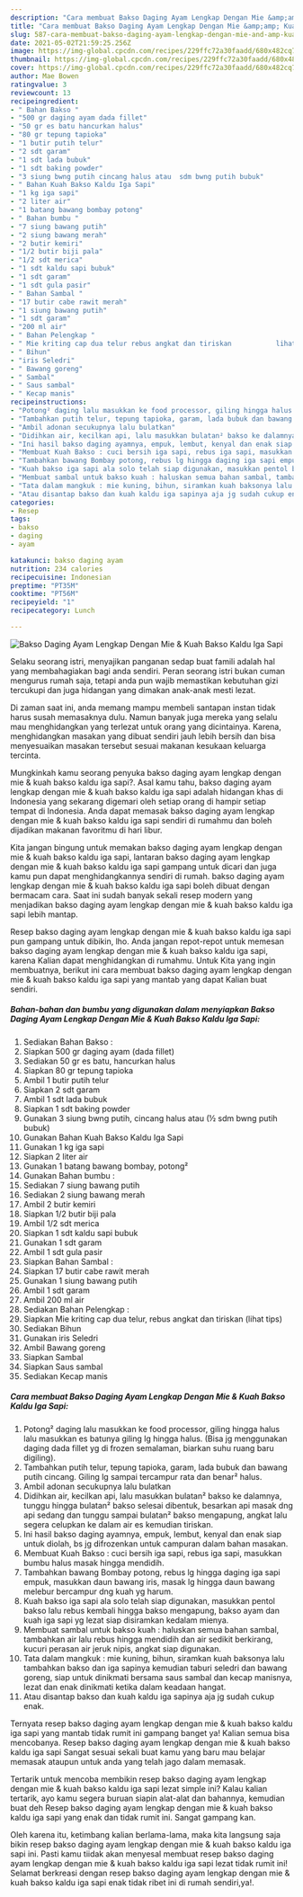 ```yaml
---
description: "Cara membuat Bakso Daging Ayam Lengkap Dengan Mie &amp;amp; Kuah Bakso Kaldu Iga Sapi yang nikmat dan Mudah Dibuat"
title: "Cara membuat Bakso Daging Ayam Lengkap Dengan Mie &amp;amp; Kuah Bakso Kaldu Iga Sapi yang nikmat dan Mudah Dibuat"
slug: 587-cara-membuat-bakso-daging-ayam-lengkap-dengan-mie-and-amp-kuah-bakso-kaldu-iga-sapi-yang-nikmat-dan-mudah-dibuat
date: 2021-05-02T21:59:25.256Z
image: https://img-global.cpcdn.com/recipes/229ffc72a30faadd/680x482cq70/bakso-daging-ayam-lengkap-dengan-mie-kuah-bakso-kaldu-iga-sapi-foto-resep-utama.jpg
thumbnail: https://img-global.cpcdn.com/recipes/229ffc72a30faadd/680x482cq70/bakso-daging-ayam-lengkap-dengan-mie-kuah-bakso-kaldu-iga-sapi-foto-resep-utama.jpg
cover: https://img-global.cpcdn.com/recipes/229ffc72a30faadd/680x482cq70/bakso-daging-ayam-lengkap-dengan-mie-kuah-bakso-kaldu-iga-sapi-foto-resep-utama.jpg
author: Mae Bowen
ratingvalue: 3
reviewcount: 13
recipeingredient:
- " Bahan Bakso "
- "500 gr daging ayam dada fillet"
- "50 gr es batu hancurkan halus"
- "80 gr tepung tapioka"
- "1 butir putih telur"
- "2 sdt garam"
- "1 sdt lada bubuk"
- "1 sdt baking powder"
- "3 siung bwng putih cincang halus atau  sdm bwng putih bubuk"
- " Bahan Kuah Bakso Kaldu Iga Sapi"
- "1 kg iga sapi"
- "2 liter air"
- "1 batang bawang bombay potong"
- " Bahan bumbu "
- "7 siung bawang putih"
- "2 siung bawang merah"
- "2 butir kemiri"
- "1/2 butir biji pala"
- "1/2 sdt merica"
- "1 sdt kaldu sapi bubuk"
- "1 sdt garam"
- "1 sdt gula pasir"
- " Bahan Sambal "
- "17 butir cabe rawit merah"
- "1 siung bawang putih"
- "1 sdt garam"
- "200 ml air"
- " Bahan Pelengkap "
- " Mie kriting cap dua telur rebus angkat dan tiriskan           lihat tips"
- " Bihun"
- "iris Seledri"
- " Bawang goreng"
- " Sambal"
- " Saus sambal"
- " Kecap manis"
recipeinstructions:
- "Potong² daging lalu masukkan ke food processor, giling hingga halus lalu masukkan es batunya giling lg hingga halus. (Bisa jg menggunakan daging dada fillet yg di frozen semalaman, biarkan suhu ruang baru digiling)."
- "Tambahkan putih telur, tepung tapioka, garam, lada bubuk dan bawang putih cincang. Giling lg sampai tercampur rata dan benar² halus."
- "Ambil adonan secukupnya lalu bulatkan"
- "Didihkan air, kecilkan api, lalu masukkan bulatan² bakso ke dalamnya, tunggu hingga bulatan² bakso selesai dibentuk, besarkan api masak dng api sedang dan tunggu sampai bulatan² bakso mengapung, angkat lalu segera celupkan ke dalam air es kemudian tiriskan."
- "Ini hasil bakso daging ayamnya, empuk, lembut, kenyal dan enak siap untuk diolah, bs jg difrozenkan untuk campuran dalam bahan masakan."
- "Membuat Kuah Bakso : cuci bersih iga sapi, rebus iga sapi, masukkan bumbu halus masak hingga mendidih."
- "Tambahkan bawang Bombay potong, rebus lg hingga daging iga sapi empuk, masukkan daun bawang iris, masak lg hingga daun bawang melebur bercampur dng kuah yg harum."
- "Kuah bakso iga sapi ala solo telah siap digunakan, masukkan pentol bakso lalu rebus kembali hingga bakso mengapung, bakso ayam dan kuah iga sapi yg lezat siap disiramkan kedalam mienya."
- "Membuat sambal untuk bakso kuah : haluskan semua bahan sambal, tambahkan air lalu rebus hingga mendidih dan air sedikit berkirang, kucuri perasan air jeruk nipis, angkat siap digunakan."
- "Tata dalam mangkuk : mie kuning, bihun, siramkan kuah baksonya lalu tambahkan bakso dan iga sapinya kemudian taburi seledri dan bawang goreng, siap untuk dinikmati bersama saus sambal dan kecap manisnya, lezat dan enak dinikmati ketika dalam keadaan hangat."
- "Atau disantap bakso dan kuah kaldu iga sapinya aja jg sudah cukup enak."
categories:
- Resep
tags:
- bakso
- daging
- ayam

katakunci: bakso daging ayam 
nutrition: 234 calories
recipecuisine: Indonesian
preptime: "PT35M"
cooktime: "PT56M"
recipeyield: "1"
recipecategory: Lunch

---
```



![Bakso Daging Ayam Lengkap Dengan Mie &amp; Kuah Bakso Kaldu Iga Sapi](https://img-global.cpcdn.com/recipes/229ffc72a30faadd/680x482cq70/bakso-daging-ayam-lengkap-dengan-mie-kuah-bakso-kaldu-iga-sapi-foto-resep-utama.jpg)

Selaku seorang istri, menyajikan panganan sedap buat famili adalah hal yang membahagiakan bagi anda sendiri. Peran seorang istri bukan cuman mengurus rumah saja, tetapi anda pun wajib memastikan kebutuhan gizi tercukupi dan juga hidangan yang dimakan anak-anak mesti lezat.

Di zaman  saat ini, anda memang mampu membeli santapan instan tidak harus susah memasaknya dulu. Namun banyak juga mereka yang selalu mau menghidangkan yang terlezat untuk orang yang dicintainya. Karena, menghidangkan masakan yang dibuat sendiri jauh lebih bersih dan bisa menyesuaikan masakan tersebut sesuai makanan kesukaan keluarga tercinta. 



Mungkinkah kamu seorang penyuka bakso daging ayam lengkap dengan mie &amp; kuah bakso kaldu iga sapi?. Asal kamu tahu, bakso daging ayam lengkap dengan mie &amp; kuah bakso kaldu iga sapi adalah hidangan khas di Indonesia yang sekarang digemari oleh setiap orang di hampir setiap tempat di Indonesia. Anda dapat memasak bakso daging ayam lengkap dengan mie &amp; kuah bakso kaldu iga sapi sendiri di rumahmu dan boleh dijadikan makanan favoritmu di hari libur.

Kita jangan bingung untuk memakan bakso daging ayam lengkap dengan mie &amp; kuah bakso kaldu iga sapi, lantaran bakso daging ayam lengkap dengan mie &amp; kuah bakso kaldu iga sapi gampang untuk dicari dan juga kamu pun dapat menghidangkannya sendiri di rumah. bakso daging ayam lengkap dengan mie &amp; kuah bakso kaldu iga sapi boleh dibuat dengan bermacam cara. Saat ini sudah banyak sekali resep modern yang menjadikan bakso daging ayam lengkap dengan mie &amp; kuah bakso kaldu iga sapi lebih mantap.

Resep bakso daging ayam lengkap dengan mie &amp; kuah bakso kaldu iga sapi pun gampang untuk dibikin, lho. Anda jangan repot-repot untuk memesan bakso daging ayam lengkap dengan mie &amp; kuah bakso kaldu iga sapi, karena Kalian dapat menghidangkan di rumahmu. Untuk Kita yang ingin membuatnya, berikut ini cara membuat bakso daging ayam lengkap dengan mie &amp; kuah bakso kaldu iga sapi yang mantab yang dapat Kalian buat sendiri.

<!--inarticleads1-->

##### Bahan-bahan dan bumbu yang digunakan dalam menyiapkan Bakso Daging Ayam Lengkap Dengan Mie &amp; Kuah Bakso Kaldu Iga Sapi:

1. Sediakan  Bahan Bakso :
1. Siapkan 500 gr daging ayam (dada fillet)
1. Sediakan 50 gr es batu, hancurkan halus
1. Siapkan 80 gr tepung tapioka
1. Ambil 1 butir putih telur
1. Siapkan 2 sdt garam
1. Ambil 1 sdt lada bubuk
1. Siapkan 1 sdt baking powder
1. Gunakan 3 siung bwng putih, cincang halus atau (½ sdm bwng putih bubuk)
1. Gunakan  Bahan Kuah Bakso Kaldu Iga Sapi
1. Gunakan 1 kg iga sapi
1. Siapkan 2 liter air
1. Gunakan 1 batang bawang bombay, potong²
1. Gunakan  Bahan bumbu :
1. Sediakan 7 siung bawang putih
1. Sediakan 2 siung bawang merah
1. Ambil 2 butir kemiri
1. Siapkan 1/2 butir biji pala
1. Ambil 1/2 sdt merica
1. Siapkan 1 sdt kaldu sapi bubuk
1. Gunakan 1 sdt garam
1. Ambil 1 sdt gula pasir
1. Siapkan  Bahan Sambal :
1. Siapkan 17 butir cabe rawit merah
1. Gunakan 1 siung bawang putih
1. Ambil 1 sdt garam
1. Ambil 200 ml air
1. Sediakan  Bahan Pelengkap :
1. Siapkan  Mie kriting cap dua telur, rebus angkat dan tiriskan           (lihat tips)
1. Sediakan  Bihun
1. Gunakan iris Seledri
1. Ambil  Bawang goreng
1. Siapkan  Sambal
1. Siapkan  Saus sambal
1. Sediakan  Kecap manis




<!--inarticleads2-->

##### Cara membuat Bakso Daging Ayam Lengkap Dengan Mie &amp; Kuah Bakso Kaldu Iga Sapi:

1. Potong² daging lalu masukkan ke food processor, giling hingga halus lalu masukkan es batunya giling lg hingga halus. (Bisa jg menggunakan daging dada fillet yg di frozen semalaman, biarkan suhu ruang baru digiling).
1. Tambahkan putih telur, tepung tapioka, garam, lada bubuk dan bawang putih cincang. Giling lg sampai tercampur rata dan benar² halus.
1. Ambil adonan secukupnya lalu bulatkan
1. Didihkan air, kecilkan api, lalu masukkan bulatan² bakso ke dalamnya, tunggu hingga bulatan² bakso selesai dibentuk, besarkan api masak dng api sedang dan tunggu sampai bulatan² bakso mengapung, angkat lalu segera celupkan ke dalam air es kemudian tiriskan.
1. Ini hasil bakso daging ayamnya, empuk, lembut, kenyal dan enak siap untuk diolah, bs jg difrozenkan untuk campuran dalam bahan masakan.
1. Membuat Kuah Bakso : cuci bersih iga sapi, rebus iga sapi, masukkan bumbu halus masak hingga mendidih.
1. Tambahkan bawang Bombay potong, rebus lg hingga daging iga sapi empuk, masukkan daun bawang iris, masak lg hingga daun bawang melebur bercampur dng kuah yg harum.
1. Kuah bakso iga sapi ala solo telah siap digunakan, masukkan pentol bakso lalu rebus kembali hingga bakso mengapung, bakso ayam dan kuah iga sapi yg lezat siap disiramkan kedalam mienya.
1. Membuat sambal untuk bakso kuah : haluskan semua bahan sambal, tambahkan air lalu rebus hingga mendidih dan air sedikit berkirang, kucuri perasan air jeruk nipis, angkat siap digunakan.
1. Tata dalam mangkuk : mie kuning, bihun, siramkan kuah baksonya lalu tambahkan bakso dan iga sapinya kemudian taburi seledri dan bawang goreng, siap untuk dinikmati bersama saus sambal dan kecap manisnya, lezat dan enak dinikmati ketika dalam keadaan hangat.
1. Atau disantap bakso dan kuah kaldu iga sapinya aja jg sudah cukup enak.




Ternyata resep bakso daging ayam lengkap dengan mie &amp; kuah bakso kaldu iga sapi yang mantab tidak rumit ini gampang banget ya! Kalian semua bisa mencobanya. Resep bakso daging ayam lengkap dengan mie &amp; kuah bakso kaldu iga sapi Sangat sesuai sekali buat kamu yang baru mau belajar memasak ataupun untuk anda yang telah jago dalam memasak.

Tertarik untuk mencoba membikin resep bakso daging ayam lengkap dengan mie &amp; kuah bakso kaldu iga sapi lezat simple ini? Kalau kalian tertarik, ayo kamu segera buruan siapin alat-alat dan bahannya, kemudian buat deh Resep bakso daging ayam lengkap dengan mie &amp; kuah bakso kaldu iga sapi yang enak dan tidak rumit ini. Sangat gampang kan. 

Oleh karena itu, ketimbang kalian berlama-lama, maka kita langsung saja bikin resep bakso daging ayam lengkap dengan mie &amp; kuah bakso kaldu iga sapi ini. Pasti kamu tiidak akan menyesal membuat resep bakso daging ayam lengkap dengan mie &amp; kuah bakso kaldu iga sapi lezat tidak rumit ini! Selamat berkreasi dengan resep bakso daging ayam lengkap dengan mie &amp; kuah bakso kaldu iga sapi enak tidak ribet ini di rumah sendiri,ya!.


